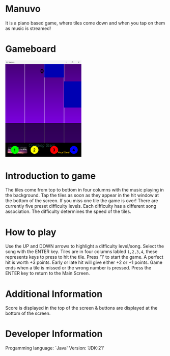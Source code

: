 # Manuvo
It is a piano based game, where tiles come down and when you tap on them as music is streamed!
# Gameboard

<img src="./Gameplay.png" alt="Gameboard" style="zoom:33%;" />



# Introduction to game
The tiles come from top to bottom in four columns with the music playing in the background.
Tap the tiles as soon as they appear in the hit window at the bottom of the screen.
If you miss one tile the game is over!
There are currently five preset difficulty levels.
Each difficulty has a different song association.
The difficulty determines the speed of the tiles. 

# How to play
Use the UP and DOWN arrows to highlight a difficulty level/song.
Select the song with the ENTER key.
Tiles are in four columns labled `1,2,3,4`, these represents keys to press to hit the tile.
Press '1' to start the game.
A perfect hit is worth +3 points.
Early or late hit will give either +2 or +1 points.
Game ends when a tile is missed or the wrong number is pressed.
Press the ENTER key to return to the Main Screen. 

# Additional Information
Score is displayed in the top of the screen & buttons are displayed at the bottom of the screen.

# Developer Information
Progamming language: `Java'
Version: 'JDK-21'
